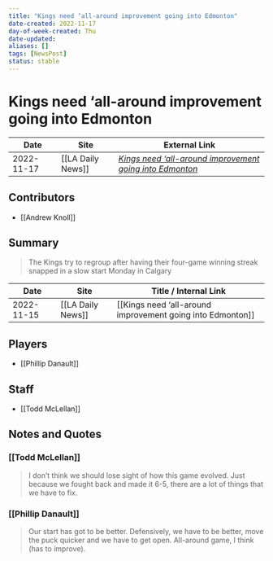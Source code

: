 ```yaml
---
title: "Kings need ‘all-around improvement going into Edmonton"
date-created: 2022-11-17
day-of-week-created: Thu
date-updated: 
aliases: []
tags: [NewsPost]
status: stable
---
```


# Kings need ‘all-around improvement going into Edmonton

| Date       | Site | External Link                                                                                                                                           |
| ---------- | ---- | ------------------------------------------------------------------------------------------------------------------------------------------------------- |
| 2022-11-17 | [[LA Daily News]]     | [*Kings need ‘all-around improvement going into Edmonton*](https://www.dailynews.com/2022/11/15/kings-need-all-around-improvement-going-into-edmonton/) |

## Contributors
- [[Andrew Knoll]]

## Summary
> The Kings try to regroup after having their four-game winning streak snapped in a slow start Monday in Calgary

| Date       | Site              | Title / Internal Link                                      |
| ---------- | ----------------- | ---------------------------------------------------------- |
| 2022-11-15 | [[LA Daily News]] | [[Kings need ‘all-around improvement going into Edmonton]] |

## Players
- [[Phillip Danault]]

## Staff
- [[Todd McLellan]]

## Notes and Quotes
### [[Todd McLellan]]
> I don’t think we should lose sight of how this game evolved. Just because we fought back and made it 6-5, there are a lot of things that we have to fix.

### [[Phillip Danault]]
> Our start has got to be better. Defensively, we have to be better, move the puck quicker and we have to get open. All-around game, I think (has to improve).


